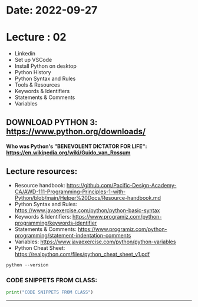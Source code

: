 # Date: 2022-09-27

# Lecture : 02

* Linkedin
* Set up VSCode
* Install Python on desktop
* Python History
* Python Syntax and Rules
* Tools & Resources
* Keywords & Identifiers
* Statements & Comments
* Variables


## DOWNLOAD PYTHON 3: https://www.python.org/downloads/
#### Who was Python's "BENEVOLENT DICTATOR FOR LIFE": https://en.wikipedia.org/wiki/Guido_van_Rossum

## Lecture resources:
* Resource handbook: https://github.com/Pacific-Design-Academy-CA/AWD-111-Programming-Principles-1-with-Python/blob/main/Helper%20Docs/Resource-handbook.md
* Python Syntax and Rules: https://www.javaexercise.com/python/python-basic-syntax
* Keywords & Identifiers: https://www.programiz.com/python-programming/keywords-identifier
* Statements & Comments: https://www.programiz.com/python-programming/statement-indentation-comments
* Variables: https://www.javaexercise.com/python/python-variables
* Python Cheat Sheet: https://realpython.com/files/python_cheat_sheet_v1.pdf

```python
python --version
```

### CODE SNIPPETS FROM CLASS:
```python
print("CODE SNIPPETS FROM CLASS")
```

****
